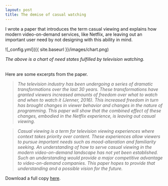 ```yaml
---
layout: post
title: The demise of casual watching
---
```


I wrote a paper that introduces the term casual viewing and
explains how modern video-on-demand services, like Netflix, are leaving
out an important user need by not designing with this ability in mind. 

![_config.yml]({{ site.baseurl }}/images/chart.png)

_The above is a chart of need states fulfilled by television watching._

<br/>
Here are some excerpts from the paper. 

>_The television industry has been undergoing a series of dramatic transformations over the last 30 years. These transformations have granted viewers increased amounts of freedom over what to watch and when to watch it (Jenner, 2016). This increased freedom in turn has brought changes in viewer behavior and changes in the nature of programming. This paper will show that the combined effect of these changes, embodied in the Netflix experience, is leaving out casual viewing._

>_Casual viewing is a term for television viewing experiences where
context takes priority over content. These experiences allow viewers to
pursue important needs such as mood-alteration and familiarity seeking.
An understanding of how to serve casual viewing in the modern
video-on-demand landscape has not yet been established. Such an
understanding would provide a major competitive advantage to
video-on-demand companies. This paper hopes to provide that
understanding and a possible vision for the future._


Download a full copy [here](https://www.dropbox.com/s/fynbqudio6pi9rg/harish-tella-netflix-paper.docx?dl=0).
